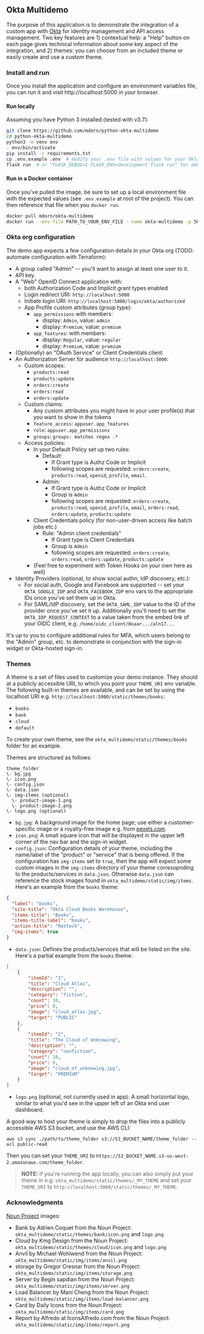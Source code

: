 ## Okta Multidemo

The purpose of this application is to demonstrate the integration of a custom app with [Okta](https://www.okta.com/) for identity management and API access management.  Two key features are 1) contextual help: a "Help" button on each page gives technical information about some key aspect of the integration, and 2) themes: you can choose from an included theme or easily create and use a custom theme.

### Install and run

Once you install the application and configure an environment variables file, you can run it and visit http://localhost:5000 in your browser.

#### Run locally

Assuming you have Python 3 installed (tested with v3.7):

```bash
git clone https://github.com/mdorn/python-okta-multidemo
cd python-okta-multidemo
python3 -m venv env
. env/bin/activate
pip install -r requirements.txt
cp .env.example .env  # modify your .env file with values for your Okta environment
flask run  # or "FLASK_DEBUG=1 FLASK_ENV=development flask run" for debugging etc.
```

#### Run in a Docker container

Once you've pulled the image, be sure to set up a local environment file with the expected values (see `.env.example` at root of the project).  You can then reference that file when you `docker run`.

```bash
docker pull mdorn/okta-multidemo
docker run --env-file PATH_TO_YOUR_ENV_FILE --name okta-multidemo -p 5000:5000 mdorn/okta-multidemo
```

### Okta org configuration

The demo app expects a few configuration details in your Okta org (TODO: automate configuration with Terraform):

- A group called "Admin" -- you'll want to assign at least one user to it.
- API key.
- A "Web" OpenID Connect application with:
  - both Authorization Code and Implicit grant types enabled
  - Login redirect URI: `http://localhost:5000`
  - Initiate login URI: `http://localhost:5000/login/okta/authorized`
  - App Profile custom attributes (group type):
    - `app_permissions` with members:
      - display: `Admin`, value: `admin`
      - display: `Premium`, value: `premium`
    - `app_features`: with members:
      - display: `Regular`, value: `regular`
      - display: `Premium`, value: `premium`
- (Optionally) an "OAuth Service" or Client Credentials client.
- An Authorization Server for audience `http://localhost:5000`:
  - Custom scopes:
    - `products:read`
    - `products:update`
    - `orders:create`
    - `orders:read`
    - `orders:update`
  - Custom claims:
    - Any custom attributes you might have in your user profile(s) that you want to show in the tokens
    - `feature_access`: `appuser.app_features`
    - `role`: `appuser.app_permissions`
    - `groups`: `groups: matches regex .*`
  - Access policies:
    - In your Default Policy set up two rules:
      - Default:
        - If Grant type is Authz Code or Implicit
        - following scopes are requested: `orders:create`, `products:read`, `openid`, `profile`, `email`.
      - Admin:
        - If Grant type is Authz Code or Implicit
        - Group is `Admin`
        - following scopes are requested: `orders:create`, `products:read`, `openid`, `profile`, `email`, `orders:read`, `orders:update`, `products:update`
    - Client Credentials policy (for non-user-driven access like batch jobs etc.)
      - Rule: "Admin client credentials"
        - If Grant type is Client Credentials
        - Group is `Admin`
        - following scopes are requested: `orders:create`, `orders:read`, `orders:update`, `products:update`
    - (Feel free to experiment with Token Hooks on your own here as well)
- Identity Providers (optional, to show social authn, IdP discovery, etc.):
  - For social auth, Google and Facebook are supported -- set your `OKTA_GOOGLE_IDP` and `OKTA_FACEBOOK_IDP` env vars to the appropriate IDs once you've set them up in Okta.
  - For SAML/IdP discovery, set the `OKTA_SAML_IDP` value to the ID of the provider once you've set it up.  Additionally you'll need to set the `OKTA_IDP_REQUEST_CONTEXT` to a value taken from the embed link of your OIDC client, e.g. `/home/oidc_client/0oaar.../aln17...`

It's up to you to configure additional rules for MFA, which users belong to the "Admin" group, etc. to demonstrate in conjunction with the sign-in widget or Okta-hosted sign-in.

### Themes

A theme is a set of files used to customize your demo instance.  They should at a publicly accessible URI, to which you point your `THEME_URI` env variable.  The following built-in themes are available, and can be set by using the localhost URI e.g. `http://localhost:5000/static/themes/books`:

- `books`
- `bank`
- `cloud`
- `default`

To create your own theme, see the `okta_multidemo/static/themes/books` folder for an example.

Themes are structured as follows:

```
theme_folder
\- bg.jpg
\- icon.png
\- config.json
\- data.json
\- img-items (optional)
  \- product-image-1.png
  \- product-image-2.png
\- logo.png (optional)
```

- `bg.jpg`:  A background image for the home page; use either a customer-specific image or a royalty-free image e.g. from [pexels.com](https://www.pexels.com/).
 - `icon.png`: A small square icon that will be displayed in the upper left corner of the nav bar and the sign-in widget.
- `config.json`: Configuration details of your theme, including the name/label of the "product" or "service" that is being offered.  If the configuration has `img-items` set to `true`, then the app will expect some custom images in the `img-items` directory of your theme corresopnding to the products/services in `data.json`.  Otherwise `data.json` can reference the stock images found in `okta_multidemo/static/img/items`.  Here's an example from the `books` theme:
```json
{
  "label": "books",
  "site-title": "Okta Cloud Books Warehouse",
  "items-title": "Books",
  "items-title-label": "books",
  "action-title": "Restock",
  "img-items": true
}
```
- `data.json`: Defines the products/services that will be listed on the site.  Here's a partial example from the `books` theme:
```json
[
    {
        "itemId": "1",
        "title": "Cloud Atlas",
        "description": "",
        "category": "fiction",
        "count": 10,
        "price": 0,
        "image": "cloud_atlas.jpg",
        "target": "PUBLIC"
    },
    {
        "itemId": "2",
        "title": "The Cloud of Unknowing",
        "description": "",
        "category": "nonfiction",
        "count": 10,
        "price": 0,
        "image": "cloud_of_unknowing.jpg",
        "target": "PREMIUM"
    }
]
```
- `logo.png` (optional, not currently used in app): A small horizontal logo, similar to what you'd see in the upper left of an Okta end user dashboard.

A good way to host your theme is simply to drop the files into a publicly accessible AWS S3 bucket, and use the AWS CLI:

    aws s3 sync ./path/to/theme_folder s3://S3_BUCKET_NAME/theme_folder --acl public-read

Then you can set your `THEME_URI` to `https://S3_BUCKET_NAME.s3-us-west-2.amazonaws.com/theme_folder`.

> **NOTE:** if you're running the app locally, you can also simply put your theme in e.g. `okta_multidemo/static/themes/_MY_THEME` and set your `THEME_URI` to `http://localhost:5000/static/themes/_MY_THEME`.

### Acknowledgments

[Noun Project](https://thenounproject.com/) images:

- Bank by Adrien Coquet from the Noun Project: `okta_multidemo/static/themes/bank/icon.png` and `logo.png`
- Cloud by Kmg Design from the Noun Project: `okta_multidemo/static/themes/cloud/icon.png` and `logo.png`
- Anvil by Michael Wohlwend from the Noun Project: `okta_multidemo/static/img/items/anvil.png`
- storage by Gregor Cresnar from the Noun Project: `okta_multidemo/static/img/items/storage.png`
- Server by Begin sapdian from the Noun Project: `okta_multidemo/static/img/items/server.png`
- Load Balancer by Mani Cheng from the Noun Project: `okta_multidemo/static/img/items/load-balancer.png`
- Card by Daily Icons from the Noun Project: `okta_multidemo/static/img/items/card.png`
- Report by Alfredo at IconsAlfredo.com from the Noun Project: `okta_multidemo/static/img/items/report.png`
